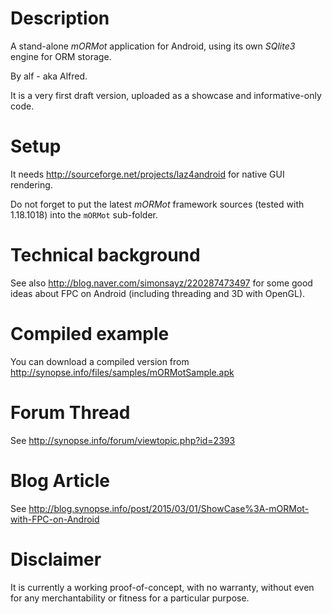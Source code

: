 # Description

A stand-alone *mORMot* application for Android, using its own *SQlite3* engine for ORM storage.

By alf - aka Alfred.

It is a very first draft version, uploaded as a showcase and informative-only code.

# Setup

It needs http://sourceforge.net/projects/laz4android for native GUI rendering.

Do not forget to put the latest *mORMot* framework sources (tested with 1.18.1018) into the `mORMot` sub-folder.

# Technical background

See also http://blog.naver.com/simonsayz/220287473497 for some good ideas about FPC on Android (including threading and 3D with OpenGL).

# Compiled example

You can download a compiled version from http://synopse.info/files/samples/mORMotSample.apk

# Forum Thread

See http://synopse.info/forum/viewtopic.php?id=2393

# Blog Article

See http://blog.synopse.info/post/2015/03/01/ShowCase%3A-mORMot-with-FPC-on-Android

# Disclaimer

It is currently a working proof-of-concept, with no warranty, without even for any merchantability or fitness for a particular purpose.
